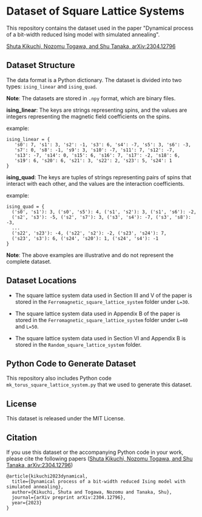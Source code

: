 # Dataset of Square Lattice Systems

This repository contains the dataset used in the paper "Dynamical process of a bit-width reduced Ising model with simulated annealing".

[Shuta Kikuchi, Nozomu Togawa, and Shu Tanaka, arXiv:2304.12796](https://arxiv.org/abs/2304.12796)

## Dataset Structure 

The data format is a Python dictionary. The dataset is divided into two types: `ising_linear` and `ising_quad`.

**Note**: The datasets are stored in `.npy` format, which are binary files.

**ising_linear**: The keys are strings representing spins, and the values are integers representing the magnetic field coefficients on the spins.

example:

```
ising_linear = {
   's0': 7, 's1': 3, 's2': -1, 's3': 6, 's4': -7, 's5': 3, 's6': -3,
   's7': 0, 's8': -1, 's9': 3, 's10': -7, 's11': 7, 's12': -7,
   's13': -7, 's14': 0, 's15': 6, 's16': 7, 's17': -2, 's18': 6,
   's19': 6, 's20': 6, 's21': 3, 's22': 2, 's23': 5, 's24': 1
}
```

**ising_quad**: The keys are tuples of strings representing pairs of spins that interact with each other, and the values are the interaction coefficients.

example:

```
ising_quad = {
  ('s0', 's1'): 3, ('s0', 's5'): 4, ('s1', 's2'): 3, ('s1', 's6'): -2, 
  ('s2', 's3'): -5, ('s2', 's7'): 3, ('s3', 's4'): -7, ('s3', 's8'): -3, 
  ...
  ('s22', 's23'): -4, ('s22', 's2'): -2, ('s23', 's24'): 7, 
  ('s23', 's3'): 6, ('s24', 's20'): 1, ('s24', 's4'): -1
}
```

**Note**: The above examples are illustrative and do not represent the complete dataset.


## Dataset Locations

- The square lattice system data used in Section III and V of the paper is stored in the `Ferromagnetic_square_lattice_system` folder under `L=30`.

- The square lattice system data used in Appendix B of the paper is stored in the `Ferromagnetic_square_lattice_system` folder under `L=40` and `L=50`.

- The square lattice system data used in Section VI and Appendix B is stored in the `Random_square_lattice_system` folder.


## Python Code to Generate Dataset

This repository also includes Python code `mk_torus_square_lattice_system.py` that we used to generate this dataset. 

## License

This dataset is released under the MIT License. 

## Citation

If you use this dataset or the accompanying Python code in your work, please cite the following papers ([Shuta Kikuchi, Nozomu Togawa, and Shu Tanaka, arXiv:2304.12796](https://arxiv.org/abs/2304.12796))

```
@article{kikuchi2023dynamical,
  title={Dynamical process of a bit-width reduced Ising model with simulated annealing},
  author={Kikuchi, Shuta and Togawa, Nozomu and Tanaka, Shu},
  journal={arXiv preprint arXiv:2304.12796},
  year={2023}
}
```
